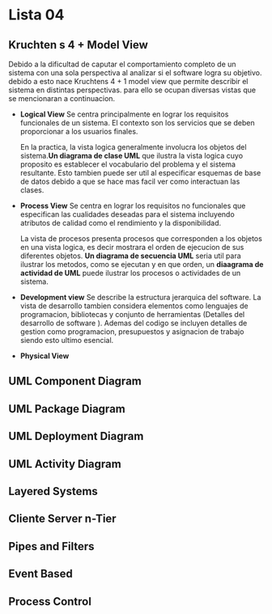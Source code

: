 # Lista 04

## Kruchten s 4 + Model View

Debido a la dificultad de caputar el comportamiento completo de un sistema con una sola perspectiva al analizar si el software logra
su objetivo. debido a esto nace Kruchtens 4 + 1 model view que permite describir el sistema en distintas perspectivas. para ello se ocupan 
diversas vistas que se mencionaran a continuacion.

* **Logical View**
  Se centra principalmente en lograr los requisitos funcionales de un sistema. El contexto son los servicios que se deben proporcionar
  a los usuarios finales.

  En la practica, la vista logica generalmente involucra los objetos del sistema.**Un diagrama de clase UML** que ilustra 
  la vista logica cuyo proposito es establecer el vocabulario del problema y el sistema resultante. Esto tambien puede
  ser util al especificar esquemas de base de datos debido a que se hace mas facil ver como interactuan las clases.

* **Process View**
  Se centra en lograr los requisitos no funcionales que especifican las cualidades deseadas para el sistema incluyendo
  atributos de calidad como el rendimiento y la disponibilidad.

  La vista de procesos presenta procesos que corresponden a los objetos en una vista logica, es decir mostrara el orden de ejecucion
  de sus diferentes objetos. **Un diagrama de secuencia UML** seria util para ilustrar los metodos, como se ejecutan y en que orden,
  un **diaagrama de actividad de UML** puede ilustrar los procesos o actividades de un sistema.


* **Development view**
  Se describe la estructura jerarquica del software. La vista de desarrollo tambien considera elementos como lenguajes de
  programacion, bibliotecas y conjunto de herramientas (Detalles del desarrollo de software ). Ademas del codigo se incluyen 
  detalles de gestion como programacion, presupuestos y asignacion de trabajo siendo esto ultimo esencial.
 
* **Physical View**

## UML Component Diagram

## UML Package Diagram

## UML Deployment Diagram

## UML Activity Diagram

## Layered Systems

## Cliente Server n-Tier

## Pipes and Filters

## Event Based

## Process Control
